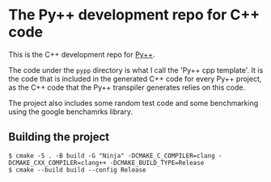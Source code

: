 # The Py++ development repo for C++ code
This is the C++ development repo for [Py++](https://github.com/curtispuetz/pypp-cli).

The code under the `pypp` directory is what I call the 'Py++ cpp template'. It is the code that is included in the generated C++ code for every Py++ project, as the C++ code that the Py++ transpiler generates relies on this code.

The project also includes some random test code and some benchmarking using the google benchamrks library.

## Building the project

```text
$ cmake -S . -B build -G "Ninja" -DCMAKE_C_COMPILER=clang -DCMAKE_CXX_COMPILER=clang++ -DCMAKE_BUILD_TYPE=Release
$ cmake --build build --config Release
```
